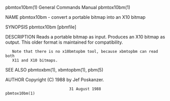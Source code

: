 pbmtox10bm(1)              General Commands Manual              pbmtox10bm(1)

NAME
       pbmtox10bm - convert a portable bitmap into an X10 bitmap

SYNOPSIS
       pbmtox10bm [pbmfile]

DESCRIPTION
       Reads  a  portable bitmap as input.  Produces an X10 bitmap as output.
       This older format is maintained for compatibility.

       Note that there is no x10bmtopbm tool, because xbmtopbm can read  both
       X11 and X10 bitmaps.

SEE ALSO
       pbmtoxbm(1), xbmtopbm(1), pbm(5)

AUTHOR
       Copyright (C) 1988 by Jef Poskanzer.

                                31 August 1988                  pbmtox10bm(1)
